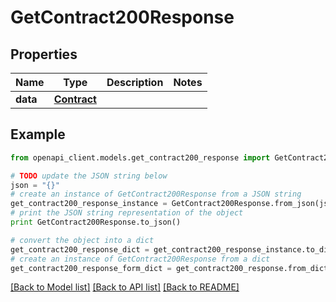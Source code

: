# GetContract200Response


## Properties

Name | Type | Description | Notes
------------ | ------------- | ------------- | -------------
**data** | [**Contract**](Contract.md) |  | 

## Example

```python
from openapi_client.models.get_contract200_response import GetContract200Response

# TODO update the JSON string below
json = "{}"
# create an instance of GetContract200Response from a JSON string
get_contract200_response_instance = GetContract200Response.from_json(json)
# print the JSON string representation of the object
print GetContract200Response.to_json()

# convert the object into a dict
get_contract200_response_dict = get_contract200_response_instance.to_dict()
# create an instance of GetContract200Response from a dict
get_contract200_response_form_dict = get_contract200_response.from_dict(get_contract200_response_dict)
```
[[Back to Model list]](../README.md#documentation-for-models) [[Back to API list]](../README.md#documentation-for-api-endpoints) [[Back to README]](../README.md)


